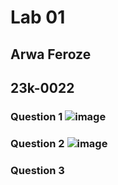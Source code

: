 # Lab 01

## Arwa Feroze

## 23k-0022

### Question 1 ![image](https://github.com/arwa007/PfFall23/assets/142319755/ab7d084d-9284-49fd-a0dc-fdd9876c1456)

### Question 2 ![image](https://github.com/arwa007/PfFall23/assets/142319755/941e4c61-9fdd-44ef-b860-67242e307984)
 
### Question 3 
